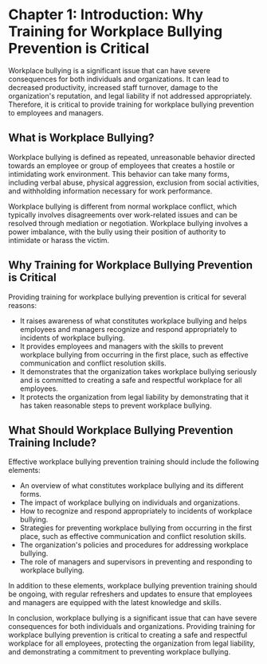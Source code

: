 Chapter 1: Introduction: Why Training for Workplace Bullying Prevention is Critical
===================================================================================

Workplace bullying is a significant issue that can have severe consequences for both individuals and organizations. It can lead to decreased productivity, increased staff turnover, damage to the organization's reputation, and legal liability if not addressed appropriately. Therefore, it is critical to provide training for workplace bullying prevention to employees and managers.

What is Workplace Bullying?
---------------------------

Workplace bullying is defined as repeated, unreasonable behavior directed towards an employee or group of employees that creates a hostile or intimidating work environment. This behavior can take many forms, including verbal abuse, physical aggression, exclusion from social activities, and withholding information necessary for work performance.

Workplace bullying is different from normal workplace conflict, which typically involves disagreements over work-related issues and can be resolved through mediation or negotiation. Workplace bullying involves a power imbalance, with the bully using their position of authority to intimidate or harass the victim.

Why Training for Workplace Bullying Prevention is Critical
----------------------------------------------------------

Providing training for workplace bullying prevention is critical for several reasons:

* It raises awareness of what constitutes workplace bullying and helps employees and managers recognize and respond appropriately to incidents of workplace bullying.
* It provides employees and managers with the skills to prevent workplace bullying from occurring in the first place, such as effective communication and conflict resolution skills.
* It demonstrates that the organization takes workplace bullying seriously and is committed to creating a safe and respectful workplace for all employees.
* It protects the organization from legal liability by demonstrating that it has taken reasonable steps to prevent workplace bullying.

What Should Workplace Bullying Prevention Training Include?
-----------------------------------------------------------

Effective workplace bullying prevention training should include the following elements:

* An overview of what constitutes workplace bullying and its different forms.
* The impact of workplace bullying on individuals and organizations.
* How to recognize and respond appropriately to incidents of workplace bullying.
* Strategies for preventing workplace bullying from occurring in the first place, such as effective communication and conflict resolution skills.
* The organization's policies and procedures for addressing workplace bullying.
* The role of managers and supervisors in preventing and responding to workplace bullying.

In addition to these elements, workplace bullying prevention training should be ongoing, with regular refreshers and updates to ensure that employees and managers are equipped with the latest knowledge and skills.

In conclusion, workplace bullying is a significant issue that can have severe consequences for both individuals and organizations. Providing training for workplace bullying prevention is critical to creating a safe and respectful workplace for all employees, protecting the organization from legal liability, and demonstrating a commitment to preventing workplace bullying.
